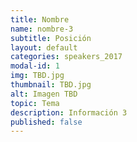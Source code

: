 ```yaml
---
title: Nombre
name: nombre-3
subtitle: Posición
layout: default
categories: speakers_2017
modal-id: 1
img: TBD.jpg
thumbnail: TBD.jpg
alt: Imagen TBD
topic: Tema
description: Información 3
published: false
---
```

